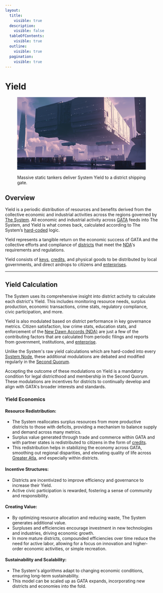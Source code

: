```yaml
---
layout:
  title:
    visible: true
  description:
    visible: false
  tableOfContents:
    visible: true
  outline:
    visible: true
  pagination:
    visible: true
---
```


# Yield

<figure><img src="../../../.gitbook/assets/yield.png" alt=""><figcaption><p>Massive static tankers deliver System Yield to a district shipping gate.</p></figcaption></figure>

## Overview

Yield is a periodic distribution of resources and benefits derived from the collective economic and industrial activities across the regions governed by [The System](the-system.md). All economic and industrial activity across [GATA](../) feeds into The System, and Yield is what comes back, calculated according to The System’s [hard-coded](../../science-and-tech/hard-code.md) logic.

Yield represents a tangible return on the economic success of GATA and the collective efforts and compliance of [districts](districts.md) that meet the [NDA](new-dawn-accords.md)'s requirements and regulations.

Yield consists of [keys](keys.md), [credits](money.md#credits-currency), and physical goods to be distributed by local governments, and direct airdrops to citizens and [enterprises](../enterprise/).

***

## **Yield Calculation**

The System uses its comprehensive insight into district activity to calculate each district's Yield. This includes monitoring resource needs, surplus production, economic transactions, crime stats, regulatory compliance, civic participation, and more.

Yield is also modulated based on district performance in key governance metrics. Citizen satisfaction, low crime stats, education stats, and enforcement of the [New Dawn Accords (NDA)](new-dawn-accords.md) are just a few of the contributing factors that are calculated from periodic filings and reports from government, institutions, and [enterprise](../enterprise/).

Unlike the System's raw yield calculations which are hard-coded into every [System Node](the-system.md#system-nodes), these additional modulations are debated and modified regularly in the [Second Quorum](governance.md#the-second-quorum).

Accepting the outcome of these modulations on Yield is a mandatory condition for legal districthood and membership in the Second Quorum. These modulations are incentives for districts to continually develop and align with GATA's broader interests and standards.

### **Yield Economics**

#### **Resource Redistribution:**

* The System reallocates surplus resources from more productive districts to those with deficits, providing a mechanism to balance supply and demand across many metrics.
* Surplus value generated through trade and commerce within GATA and with partner states is redistributed to citizens in the form of [credits](money.md#credits-currency).
* This redistribution helps in stabilizing the economy across GATA, smoothing out regional disparities, and elevating quality of life across [Greater Atla](greater-atla.md), and especially within districts.

#### **Incentive Structures:**

* Districts are incentivized to improve efficiency and governance to increase their Yield.
* Active civic participation is rewarded, fostering a sense of community and responsibility.

#### **Creating Value:**

* By optimizing resource allocation and reducing waste, The System generates additional value.
* Surpluses and efficiencies encourage investment in new technologies and industries, driving economic growth.
* In more mature districts, compounded efficiencies over time reduce the need for active labor, allowing for a focus on innovation and higher-order economic activities, or simple recreation.

#### **Sustainability and Scalability:**

* The System's algorithms adapt to changing economic conditions, ensuring long-term sustainability.
* This model can be scaled up as GATA expands, incorporating new districts and economies into the fold.
